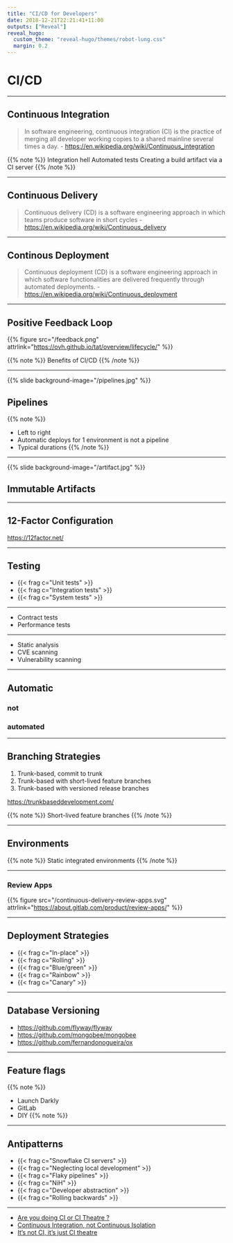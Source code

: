 ```yaml
---
title: "CI/CD for Developers"
date: 2018-12-21T22:21:41+11:00
outputs: ["Reveal"]
reveal_hugo:
  custom_theme: "reveal-hugo/themes/robot-lung.css"
  margin: 0.2
---
```


# CI/CD

---

## Continuous Integration

> In software engineering, continuous integration (CI) is the practice of merging all developer working copies to a shared mainline several times a day. - https://en.wikipedia.org/wiki/Continuous_integration

{{% note %}}
Integration hell
Automated tests
Creating a build artifact via a CI server
{{% /note %}}

---

## Continuous Delivery

> Continuous delivery (CD) is a software engineering approach in which teams produce software in short cycles - https://en.wikipedia.org/wiki/Continuous_delivery

---

## Continous Deployment

> Continuous deployment (CD) is a software engineering approach in which software functionalities are delivered frequently through automated deployments. - https://en.wikipedia.org/wiki/Continuous_deployment

---

## Positive Feedback Loop

{{% figure src="/feedback.png" attrlink="https://ovh.github.io/tat/overview/lifecycle/" %}}

{{% note %}}
Benefits of CI/CD
{{% /note %}}

---

{{% slide background-image="/pipelines.jpg" %}}

## Pipelines

{{% note %}}
  * Left to right
  * Automatic deploys for 1 environment is not a pipeline
  * Typical durations
{{% /note %}}

---

{{% slide background-image="/artifact.jpg" %}}

## Immutable Artifacts

---

## 12-Factor Configuration

https://12factor.net/

---

## Testing

  * {{< frag c="Unit tests" >}}
  * {{< frag c="Integration tests" >}}
  * {{< frag c="System tests" >}}

---

  * Contract tests
  * Performance tests

---

  * Static analysis
  * CVE scanning
  * Vulnerability scanning

---

## Automatic

### not

### automated

---

## Branching Strategies

  1. Trunk-based, commit to trunk
  2. Trunk-based with short-lived feature branches
  3. Trunk-based with versioned release branches

https://trunkbaseddevelopment.com/

{{% note %}}
Short-lived feature branches
{{% /note %}}

---

## Environments

{{% note %}}
Static integrated environments
{{% /note %}}

---

### Review Apps

{{% figure src="/continuous-delivery-review-apps.svg" attrlink="https://about.gitlab.com/product/review-apps/" %}}

---

## Deployment Strategies

  * {{< frag c="In-place" >}}
  * {{< frag c="Rolling" >}}
  * {{< frag c="Blue/green" >}}
  * {{< frag c="Rainbow" >}}
  * {{< frag c="Canary" >}}

---

## Database Versioning

  * https://github.com/flyway/flyway
  * https://github.com/mongobee/mongobee
  * https://github.com/fernandonogueira/ox

---

## Feature flags

{{% note %}}
  * Launch Darkly
  * GitLab
  * DIY
{{% note %}}

---

## Antipatterns

  * {{< frag c="Snowflake CI servers" >}}
  * {{< frag c="Neglecting local development" >}}
  * {{< frag c="Flaky pipelines" >}}
  * {{< frag c="NiH" >}}
  * {{< frag c="Developer abstraction" >}}
  * {{< frag c="Rolling backwards" >}}

---

  * [Are you doing CI or CI Theatre ?](http://www.multunus.com/blog/2017/05/ci-theatre/)
  * [Continuous Integration, not Continuous Isolation](https://damianbrady.com.au/2017/07/12/continuous-integration-not-continuous-isolation/)
  * [It’s not CI, it’s just CI theatre](https://www.gocd.org/2017/05/16/its-not-CI-its-CI-theatre.html)
